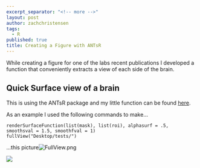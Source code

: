 ```yaml
---
excerpt_separator: "<!-- more -->"
layout: post
author: zachchristensen
tags: 
  - R
published: true
title: Creating a Figure with ANTsR
---
```

While creating a figure for one of the labs recent publications I developed a function that conveniently extracts a view of each side of the brain. 

<!-- more -->

## Quick Surface view of a brain
This is using the ANTsR package and my little function can be found [here](https://github.com/Tokazama/rft/blob/master/R/fullView.R).

As an example I used the following commands to make...
```
renderSurfaceFunction(list(mask), list(roi), alphasurf = .5, smoothsval = 1.5, smoothfval = 1)
fullView("Desktop/tests/")
```
...this picture![FullView.png]({{site.baseurl}}/media/FullView.png)

![]({{site.baseurl}}/media/FullView.png)
